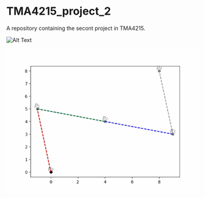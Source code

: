# TMA4215_project_2
A repository containing the secont project in TMA4215. 

![Alt Text](https://github.com/Trond01/TMA4215_project_2/blob/main/bezier.gif)

![Alt Text](bezier.gif)
